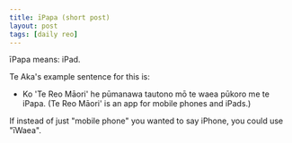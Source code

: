 ```yaml
---
title: īPapa (short post)
layout: post
tags: [daily reo]
---
```

īPapa means: iPad.

Te Aka's example sentence for this is:
- Ko 'Te Reo Māori' he pūmanawa tautono mō te waea pūkoro me te iPapa. (Te Reo Māori' is an app for mobile phones and iPads.)

If instead of just "mobile phone" you wanted to say iPhone, you could use "īWaea".
